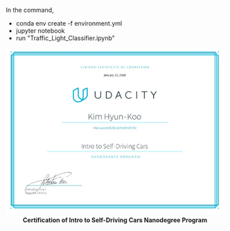 In the command,

* conda env create -f environment.yml
* jupyter notebook
* run "Traffic_Light_Classifier.ipynb"

<p align="center">
    <img src="./nd113.JPG" alt="main_image" /><br>
    <b>Certification of Intro to Self-Driving Cars Nanodegree Program</b><br>
</p>
